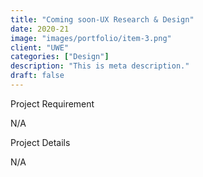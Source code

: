 ```yaml
---
title: "Coming soon-UX Research & Design"
date: 2020-21
image: "images/portfolio/item-3.png"
client: "UWE"
categories: ["Design"]
description: "This is meta description."
draft: false
---
```


Project Requirement

N/A

Project Details

N/A
